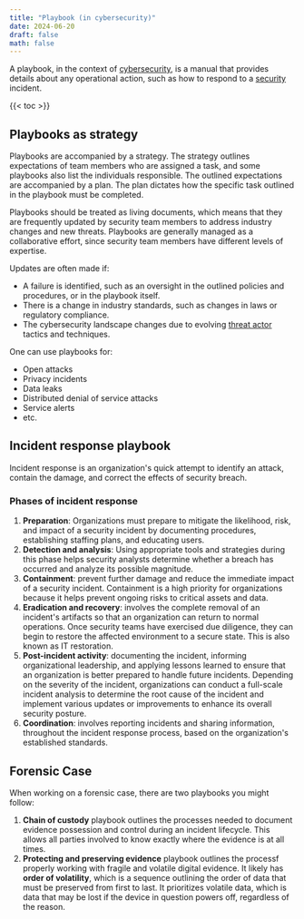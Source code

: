 ```yaml
---
title: "Playbook (in cybersecurity)"
date: 2024-06-20
draft: false
math: false
---
```


A playbook, in the context of [cybersecurity](/cybersecurity), is a
manual that provides details about any operational action, such as how
to respond to a [security](/security) incident.

{{< toc >}}

## Playbooks as strategy

Playbooks are accompanied by a strategy. The strategy outlines
expectations of team members who are assigned a task, and some playbooks
also list the individuals responsible. The outlined expectations are
accompanied by a plan. The plan dictates how the specific task outlined
in the playbook must be completed.

Playbooks should be treated as living documents, which means that they
are frequently updated by security team members to address industry
changes and new threats. Playbooks are generally managed as a
collaborative effort, since security team members have different levels
of expertise.

Updates are often made if:

- A failure is identified, such as an oversight in the outlined policies
  and procedures, or in the playbook itself.
- There is a change in industry standards, such as changes in laws or
  regulatory compliance.
- The cybersecurity landscape changes due to evolving [threat actor](/threat-actor)
  tactics and techniques.

One can use playbooks for:

- Open attacks
- Privacy incidents
- Data leaks
- Distributed denial of service attacks
- Service alerts
- etc.

## Incident response playbook

Incident response is an organization's quick attempt to identify an
attack, contain the damage, and correct the effects of security breach.

### Phases of incident response

1. **Preparation**: Organizations must prepare to mitigate the
   likelihood, risk, and impact of a security incident by documenting
   procedures, establishing staffing plans, and educating users.
2. **Detection and analysis**: Using appropriate tools and strategies
   during this phase helps security analysts determine whether a breach
   has occurred and analyze its possible magnitude.
3. **Containment**: prevent further damage and reduce the immediate
   impact of a security incident. Containment is a high priority for
   organizations because it helps prevent ongoing risks to critical
   assets and data.
4. **Eradication and recovery**: involves the complete removal of an
   incident's artifacts so that an organization can return to normal
   operations. Once security teams have exercised due diligence, they
   can begin to restore the affected environment to a secure state. This
   is also known as IT restoration.
5. **Post-incident activity**: documenting the incident, informing
   organizational leadership, and applying lessons learned to ensure
   that an organization is better prepared to handle future incidents.
   Depending on the severity of the incident, organizations can conduct
   a full-scale incident analysis to determine the root cause of the
   incident and implement various updates or improvements to enhance its
   overall security posture.
6. **Coordination**: involves reporting incidents and sharing
   information, throughout the incident response process, based on the
   organization's established standards.

## Forensic Case

When working on a forensic case, there are two playbooks you might follow:
1. **Chain of custody** playbook outlines the processes needed to
   document evidence possession and control during an incident
   lifecycle. This allows all parties involved to know exactly where the
   evidence is at all times.
2. **Protecting and preserving evidence** playbook outlines the processf
   properly working with fragile and volatile digital evidence. It
   likely has **order of volatility**, which is a sequence outlining the
   order of data that must be preserved from first to last. It
   prioritizes volatile data, which is data that may be lost if the
   device in question powers off, regardless of the reason.
